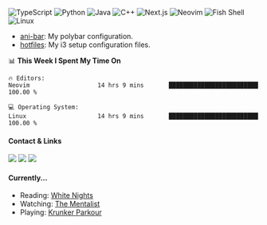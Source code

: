 ![TypeScript](https://img.shields.io/badge/TypeScript-3178C6.svg?style=for-the-badge&logo=typescript&logoColor=white)
![Python](https://img.shields.io/badge/Python-3776AB.svg?style=for-the-badge&logo=python&logoColor=white)
![Java](https://img.shields.io/badge/Java-007396.svg?style=for-the-badge&logo=java&logoColor=white)
![C++](https://img.shields.io/badge/C%2B%2B-00599C.svg?style=for-the-badge&logo=c%2B%2B&logoColor=white)
![Next.js](https://img.shields.io/badge/Next.js-000000.svg?style=for-the-badge&logo=next.js&logoColor=white)
![Neovim](https://img.shields.io/badge/Neovim-57AD57.svg?style=for-the-badge&logo=neovim&logoColor=white)
![Fish Shell](https://img.shields.io/badge/Fish%20Shell-4A90E2.svg?style=for-the-badge&logo=fish-shell&logoColor=white)
![Linux](https://img.shields.io/badge/Linux-FCC624.svg?style=for-the-badge&logo=linux&logoColor=black)

  
- [ani-bar](https://github.com/aniismess/ani-bar.git): My polybar configuration. 
- [hotfiles](https://github.com/aniismess/hotfiles.git): My i3 setup configuration files.

<!--START_SECTION:waka-->
📊 **This Week I Spent My Time On** 

```text
🔥 Editors: 
Neovim                   14 hrs 9 mins       █████████████████████████   100.00 % 

💻 Operating System: 
Linux                    14 hrs 9 mins       █████████████████████████   100.00 % 
```


<!--END_SECTION:waka-->
#### Contact & Links
<a href="https://discord.gg/3ZxZUAsA"><img src="https://img.shields.io/badge/Discord-animesh-7289da"></a>
<a href="https://deiselman.vercel.app/" target="_blank"><img src="https://img.shields.io/badge/Personal%20Site-deezballs-blue"></a>
<a href="mailto:animesh.mishra818@gmail.com"><img src="https://img.shields.io/badge/Email-animesh.mishra818%40gmail.com-yellow"></a>


#### Currently...

- Reading: [White Nights](https://ia802900.us.archive.org/4/items/whitenightsother00dostiala/whitenightsother00dostiala.pdf)
- Watching: [The Mentalist](https://www.imdb.com/title/tt1196946/)
- Playing: [Krunker Parkour](https://krunker.io/) 
